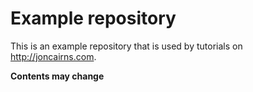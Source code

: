 # Example repository

This is an example repository that is used by tutorials on http://joncairns.com.
  
  
  
**Contents may change**
